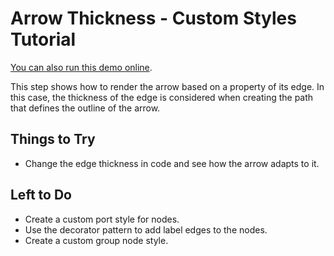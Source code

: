 <!--
 //////////////////////////////////////////////////////////////////////////////
 // @license
 // This demo file is part of yFiles for HTML 2.3.0.3.
 // Use is subject to license terms.
 //
 // Copyright (c) 2000-2020 by yWorks GmbH, Vor dem Kreuzberg 28,
 // 72070 Tuebingen, Germany. All rights reserved.
 //
 //////////////////////////////////////////////////////////////////////////////
-->
# Arrow Thickness - Custom Styles Tutorial

[You can also run this demo online](https://live.yworks.com/demos/02-tutorial-custom-styles/22-arrow-thickness/index.html).

This step shows how to render the arrow based on a property of its edge. In this case, the thickness of the edge is considered when creating the path that defines the outline of the arrow.

## Things to Try

- Change the edge thickness in code and see how the arrow adapts to it.

## Left to Do

- Create a custom port style for nodes.
- Use the decorator pattern to add label edges to the nodes.
- Create a custom group node style.
